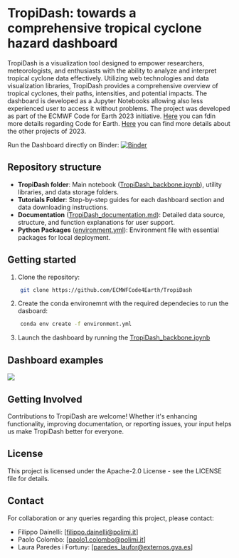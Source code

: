 # TropiDash: towards a comprehensive tropical cyclone hazard dashboard

TropiDash is a visualization tool designed to empower researchers, meteorologists, and enthusiasts with the ability to analyze and interpret tropical cyclone data effectively. Utilizing web technologies and data visualization libraries, TropiDash provides a comprehensive overview of tropical cyclones, their paths, intensities, and potential impacts. The dashboard is developed as a Jupyter Notebooks allowing also less experienced user to access it without problems. 
The project was developed as part of the ECMWF Code for Earth 2023 initiative. [Here](https://codeforearth.ecmwf.int/) you can fdin more details regarding Code for Earth. [Here](https://github.com/ECMWFCode4Earth/challenges_2023) you can find more details about the other projects of 2023.

Run the Dashboard directly on Binder:
[![Binder](https://mybinder.org/badge_logo.svg)](https://mybinder.org/v2/gh/ECMWFCode4Earth/TropiDash/HEAD?urlpath=voila%2Frender%2FTropiDash%2FTropiDash_backbone.ipynb)

## Repository structure

- **TropiDash folder**: Main notebook ([TropiDash_backbone.ipynb](https://github.com/ECMWFCode4Earth/TropiDash/blob/main/TropiDash/TropiDash_backbone.ipynb)), utility libraries, and data storage folders.
- **Tutorials Folder**: Step-by-step guides for each dashboard section and data downloading instructions.
- **Documentation** ([TropiDash_documentation.md](https://github.com/ECMWFCode4Earth/TropiDash/blob/main/TropiDash_documentation.md)): Detailed data source, structure, and function explanations for user support.
- **Python Packages** ([environment.yml](https://github.com/ECMWFCode4Earth/TropiDash/blob/main/environment.yml)): Environment file with essential packages for local deployment. 

## Getting started 

1. Clone the repository:

```bash
    git clone https://github.com/ECMWFCode4Earth/TropiDash
```

2. Create the conda environemnt with the required dependecies to run the dasboard:

```bash
    conda env create -f environment.yml
```

3. Launch the dashboard by running the [TropiDash_backbone.ipynb](https://github.com/ECMWFCode4Earth/TropiDash/blob/main/TropiDash/TropiDash_backbone.ipynb)

## Dashboard examples

![](data/readme/dashboard_launch.gif)

## Getting Involved

Contributions to TropiDash are welcome! Whether it's enhancing functionality, improving documentation, or reporting issues, your input helps us make TropiDash better for everyone.

## License

This project is licensed under the Apache-2.0 License - see the LICENSE file for details.

## Contact

For collaboration or any queries regarding this project, please contact:

- Filippo Dainelli: [filippo.dainelli@polimi.it]
- Paolo Colombo: [paolo1.colombo@polimi.it]
- Laura Paredes i Fortuny: [paredes_laufor@externos.gva.es]


